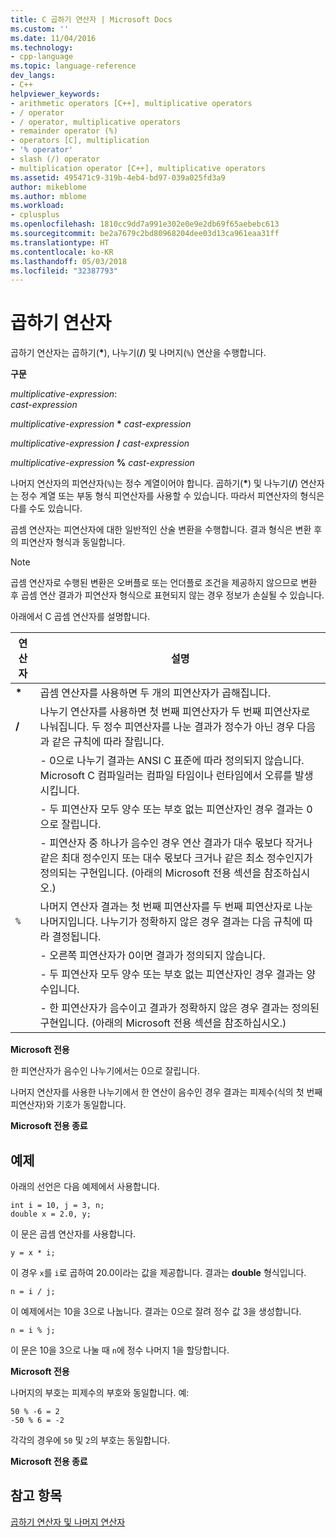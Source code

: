 ```yaml
---
title: C 곱하기 연산자 | Microsoft Docs
ms.custom: ''
ms.date: 11/04/2016
ms.technology:
- cpp-language
ms.topic: language-reference
dev_langs:
- C++
helpviewer_keywords:
- arithmetic operators [C++], multiplicative operators
- / operator
- / operator, multiplicative operators
- remainder operator (%)
- operators [C], multiplication
- '% operator'
- slash (/) operator
- multiplication operator [C++], multiplicative operators
ms.assetid: 495471c9-319b-4eb4-bd97-039a025fd3a9
author: mikeblome
ms.author: mblome
ms.workload:
- cplusplus
ms.openlocfilehash: 1810cc9dd7a991e302e0e9e2db69f65aebebc613
ms.sourcegitcommit: be2a7679c2bd80968204dee03d13ca961eaa31ff
ms.translationtype: HT
ms.contentlocale: ko-KR
ms.lasthandoff: 05/03/2018
ms.locfileid: "32387793"
---
```

# <a name="c-multiplicative-operators"></a>곱하기 연산자
곱하기 연산자는 곱하기(**\***), 나누기(**/**) 및 나머지(`%`) 연산을 수행합니다.  
  
 **구문**  
  
 *multiplicative-expression*:  
 *cast-expression*  
  
 *multiplicative-expression*  **\***  *cast-expression*  
  
 *multiplicative-expression*  **/**  *cast-expression*  
  
 *multiplicative-expression*  **%**  *cast-expression*  
  
 나머지 연산자의 피연산자(`%`)는 정수 계열이어야 합니다. 곱하기(**\***) 및 나누기(**/**) 연산자는 정수 계열 또는 부동 형식 피연산자를 사용할 수 있습니다. 따라서 피연산자의 형식은 다를 수도 있습니다.  
  
 곱셈 연산자는 피연산자에 대한 일반적인 산술 변환을 수행합니다. 결과 형식은 변환 후의 피연산자 형식과 동일합니다.  
  
> [!NOTE]
>  곱셈 연산자로 수행된 변환은 오버플로 또는 언더플로 조건을 제공하지 않으므로 변환 후 곱셈 연산 결과가 피연산자 형식으로 표현되지 않는 경우 정보가 손실될 수 있습니다.  
  
 아래에서 C 곱셈 연산자를 설명합니다.  
  
|연산자|설명|  
|--------------|-----------------|  
|**\***|곱셈 연산자를 사용하면 두 개의 피연산자가 곱해집니다.|  
|**/**|나누기 연산자를 사용하면 첫 번째 피연산자가 두 번째 피연산자로 나눠집니다. 두 정수 피연산자를 나눈 결과가 정수가 아닌 경우 다음과 같은 규칙에 따라 잘립니다.|  
||-   0으로 나누기 결과는 ANSI C 표준에 따라 정의되지 않습니다. Microsoft C 컴파일러는 컴파일 타임이나 런타임에서 오류를 발생시킵니다.|  
||-   두 피연산자 모두 양수 또는 부호 없는 피연산자인 경우 결과는 0으로 잘립니다.|  
||-   피연산자 중 하나가 음수인 경우 연산 결과가 대수 몫보다 작거나 같은 최대 정수인지 또는 대수 몫보다 크거나 같은 최소 정수인지가 정의되는 구현입니다. (아래의 Microsoft 전용 섹션을 참조하십시오.)|  
|`%`|나머지 연산자 결과는 첫 번째 피연산자를 두 번째 피연산자로 나눈 나머지입니다. 나누기가 정확하지 않은 경우 결과는 다음 규칙에 따라 결정됩니다.|  
||-   오른쪽 피연산자가 0이면 결과가 정의되지 않습니다.|  
||-   두 피연산자 모두 양수 또는 부호 없는 피연산자인 경우 결과는 양수입니다.|  
||-   한 피연산자가 음수이고 결과가 정확하지 않은 경우 결과는 정의된 구현입니다. (아래의 Microsoft 전용 섹션을 참조하십시오.)|  
  
 **Microsoft 전용**  
  
 한 피연산자가 음수인 나누기에서는 0으로 잘립니다.  
  
 나머지 연산자를 사용한 나누기에서 한 연산이 음수인 경우 결과는 피제수(식의 첫 번째 피연산자)와 기호가 동일합니다.  
  
 **Microsoft 전용 종료**  
  
## <a name="examples"></a>예제  
 아래의 선언은 다음 예제에서 사용합니다.  
  
```  
int i = 10, j = 3, n;  
double x = 2.0, y;  
```  
  
 이 문은 곱셈 연산자를 사용합니다.  
  
```  
y = x * i;  
```  
  
 이 경우 `x`를 `i`로 곱하여 20.0이라는 값을 제공합니다. 결과는 **double** 형식입니다.  
  
```  
n = i / j;  
```  
  
 이 예제에서는 10을 3으로 나눕니다. 결과는 0으로 잘려 정수 값 3을 생성합니다.  
  
```  
n = i % j;  
```  
  
 이 문은 10을 3으로 나눌 때 `n`에 정수 나머지 1을 할당합니다.  
  
 **Microsoft 전용**  
  
 나머지의 부호는 피제수의 부호와 동일합니다. 예:  
  
```  
50 % -6 = 2  
-50 % 6 = -2  
```  
  
 각각의 경우에 `50` 및 `2`의 부호는 동일합니다.  
  
 **Microsoft 전용 종료**  
  
## <a name="see-also"></a>참고 항목  
 [곱하기 연산자 및 나머지 연산자](../cpp/multiplicative-operators-and-the-modulus-operator.md)